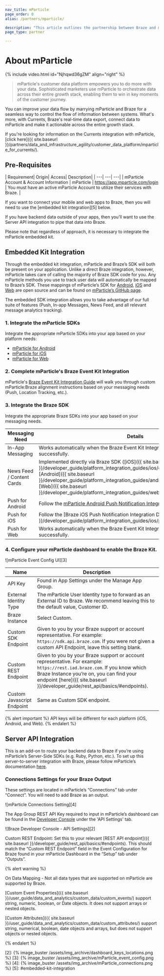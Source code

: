 ```yaml
---
nav_title: mParticle
page_order: 0
alias: /partners/mparticle/

description: "This article outlines the partnership between Braze and mParticle, a customer data platform that collects and routes information between sources in your marketing stack."
page_type: partner

---
```

# About mParticle

{% include video.html id="Njhqwd36gZM" align="right" %}

> mParticle's customer data platform empowers you to do more with your data. Sophisticated marketers use mParticle to orchestrate data across their entire growth stack, enabling them to win in key moments of the customer journey.

You can improve your data flow by marrying mParticle and Braze for a seamless way to control the flow of information between systems. What's more, with Currents, Braze's real-time data export, connect data to mParticle and make it actionable across the entire growth stack.

If you're looking for information on the Currents integration with mParticle, [click here]({{ site.baseurl }}/partners/data_and_infrastructure_agility/customer_data_platform/mparticle_for_currents/).

## Pre-Requisites

| Requirement| Origin| Access| Description|
| ---| ---| ---|
| mParticle Account & Account Information | mParticle | https://app.mparticle.com/login | You must have an active mParticle Account to utilize their services with Braze. |

If you want to connect your mobile and web apps to Braze, then you will need to use the [embedded kit integration][5] below.

If you have backend data outside of your apps, then you’ll want to use the Server API integration to pipe that data into Braze.

Please note that regardless of approach, it is necessary to integrate the mParticle embedded kit.

## Embedded Kit Integration

Through the embedded kit integration, mParticle and Braze’s SDK will both be present on your application. Unlike a direct Braze integration, however, mParticle takes care of calling the majority of Braze SDK code for you. Any mParticle methods you use to track user data will automatically be mapped to Braze’s SDK. These mappings of mParticle’s SDK for [Android](https://github.com/mparticle-integrations/mparticle-android-integration-appboy), [iOS](https://github.com/mparticle-integrations/mparticle-apple-integration-appboy) and [Web](https://github.com/Appboy/integration-appboy) are open source and can be found on [mParticle’s GitHub page](https://github.com/mparticle-integrations).  

The embedded SDK integration allows you to take advantage of our full suite of features (Push, In-app Messages, News Feed, and all relevant message analytics tracking).

### 1. Integrate the mParticle SDKs

Integrate the appropriate mParticle SDKs into your app based on your platform needs:

* [mParticle for Android](https://docs.mparticle.com/developers/sdk/android/getting-started/)
* [mParticle for iOS](https://docs.mparticle.com/developers/sdk/ios/getting-started/)
* [mParticle for Web](https://docs.mparticle.com/developers/sdk/web/getting-started/)

### 2. Complete mParticle's Braze Event Kit Integration

mParticle's [Braze Event Kit Integration Guide](https://docs.mparticle.com/integrations/braze/event/#kit-integration) will walk you through custom mParticle:Braze alignment instructions based on your messaging needs (Push, Location Tracking, etc.).

### 3. Integrate the Braze SDK

Integrate the appropriate Braze SDKs into your app based on your messaging needs.

| Messaging Need | Details |
|---|---|
| In-App Messaging | Works automatically when the Braze Event Kit Integration (above) is completed successfully. |
| News Feed / Content Cards | Implemented directly via Braze SDK ([iOS]({{ site.baseurl }}/developer_guide/platform_integration_guides/ios/content_cards/overview/), [Android]({{ site.baseurl }}/developer_guide/platform_integration_guides/android/content_cards/overview/), [Web]({{ site.baseurl }}/developer_guide/platform_integration_guides/web/content_cards/overview/)).
| Push for Android | Follow the [mParticle Android Push Notification Integration Documentation](https://docs.mparticle.com/developers/sdk/android/push-notifications). |
| Push for iOS | Follow the [Braze iOS Push Notification Integration Documentation]({{ site.baseurl }}/developer_guide/platform_integration_guides/ios/push_notifications/integration/). |
|Push for Web | Works automatically when the Braze Event Kit Integration (above) is completed successfully. |

### 4. Configure your mParticle dashboard to enable the Braze Kit.

![mParticle Event Config UI][3]

| Name | Description |
|---|---|
| API Key | Found in App Settings under the Manage App Group. |
| External Identity Type | The mParticle User Identity type to forward as an External ID to Braze. We recommend leaving this to the default value, Customer ID. |
| Braze Instance | Select Custom. |
| Custom SDK Endpoint | Given to you by your Braze support or account representative. For example: `https://sdk.api.braze.com`. If you were not given a custom API Endpoint, leave this setting blank. |
|Custom REST Endpoint | Given to you by your Braze support or account representative. For example: `https://rest.iad.braze.com`. If you know which Braze Instance you’re on, you can find your endpoint [here]({{ site.baseurl }}/developer_guide/rest_api/basics/#endpoints). |
| Custom Javascript Endpoint | Same as Custom SDK endpoint. |

{% alert important %}
API keys will be different for each platform (iOS, Android, and Web).
{% endalert %}

## Server API Integration

This is an add-on to route your backend data to Braze if you’re using mParticle’s Server-Side SDKs (e.g. Ruby, Python, etc.). To set up this server-to-server integration with Braze, please follow mParticle’s documentation [here](https://docs.mparticle.com/guides/platform-guide/connections/).

### Connections Settings for your Braze Output

These settings are located in mParticle’s “Connections” tab under “Connect”. You will need to add Braze as an output.

![mParticle Connections Setting][4]


The App Group REST API Key required to input in mParticle’s dashboard can be found in the [Developer Console][1]  under the 'API Settings' tab.

![Braze Developer Console - API Settings][2]

Custom REST Endpoint: Set this to your relevant [REST API endpoint]({{ site.baseurl }}/developer_guide/rest_api/basics/#endpoints). This should match the “Custom REST Endpoint” field in the Event Configuration for Braze found in your mParticle Dashboard in the “Setup” tab under “Outputs”.

{% alert warning %}

On Data Mapping - Not all data types that are supported on mParticle are supported by Braze.

[Custom Event Properties]({{ site.baseurl }}/user_guide/data_and_analytics/custom_data/custom_events/) support string, numeric, boolean, or Date objects. It does not support arrays or nested objects.

[Custom Attributes]({{ site.baseurl }}/user_guide/data_and_analytics/custom_data/custom_attributes/) support string, numerical, boolean, date objects and arrays, but does  not support objects or nested objects.  


{% endalert %}

[1]: https://dashboard.braze.com/app_settings/developer_console
[2]: {% image_buster /assets/img_archive/dashboard_keys_locations.png %}
[3]: {% image_buster /assets/img_archive/mParticle_event_config.png %}
[4]: {% image_buster /assets/img_archive/mParticle_connections.png %}
[5]: #embedded-kit-integration
